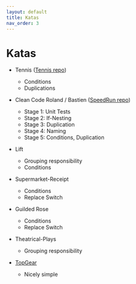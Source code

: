```yaml
---
layout: default
title: Katas
nav_order: 3
---
```


# Katas

* Tennis ([Tennis repo](https://github.com/emilybache/Tennis-Refactoring-Kata))
  * Conditions
  * Duplications

* Clean Code Roland / Bastien ([SpeedRun repo](https://github.com/bastiendavid/speedrun-kata))
  * Stage 1: Unit Tests
  * Stage 2: If-Nesting
  * Stage 3: Duplication
  * Stage 4: Naming
  * Stage 5: Conditions, Duplication

* Lift 
  * Grouping responsibility
  * Conditions

* Supermarket-Receipt
  * Conditions
  * Replace Switch
     
* Guilded Rose
  * Conditions
  * Replace Switch

* Theatrical-Plays
  * Grouping responsibility

* [TopGear](https://github.com/wouterla/TopGearKata)
  * Nicely simple
